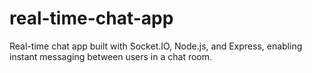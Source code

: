 # real-time-chat-app
Real-time chat app built with Socket.IO, Node.js, and Express, enabling instant messaging between users in a chat room.
